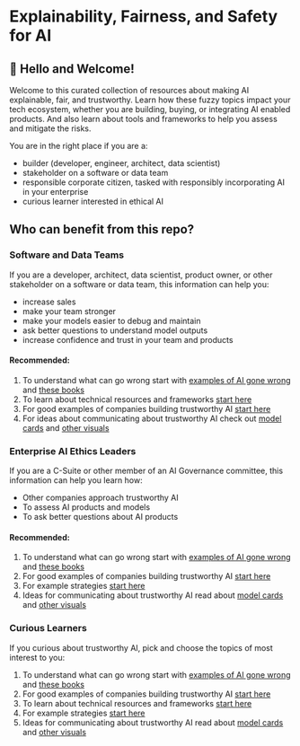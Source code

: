 # Explainability, Fairness, and Safety for AI

## 👋 Hello and Welcome!  

Welcome to this curated collection of resources about making AI explainable, fair, and trustworthy. Learn how these fuzzy topics impact your tech ecosystem, whether you are building, buying, or integrating AI enabled products. And also learn about tools and frameworks to help you assess and mitigate the risks.  

You are in the right place if you are a:  
* builder (developer, engineer, architect, data scientist)
* stakeholder on a software or data team
* responsible corporate citizen, tasked with responsibly incorporating AI in your enterprise
* curious learner interested in ethical AI

## Who can benefit from this repo?

### Software and Data Teams
If you are a developer, architect, data scientist, product owner, or other stakeholder on a software or data team, this information can help you:
* increase sales
* make your team stronger
* make your models easier to debug and maintain
* ask better questions to understand model outputs
* increase confidence and trust in your team and products

#### Recommended:
1. To understand what can go wrong start with [examples of AI gone wrong](/ai-gone-wrong/README.md) and [these books](/resources/README.md)
1. To learn about technical resources and frameworks [start here](/python-frameworks/README.md)
1. For good examples of companies building trustworthy AI [start here](/learn-from-companies/README.md)
1. For ideas about communicating about trustworthy AI check out [model cards](/model-cards/README.md) and 
[other visuals](/visuals/README.md)

### Enterprise AI Ethics Leaders
If you are a C-Suite or other member of an AI Governance committee, this information can help you learn how:
* Other companies approach trustworthy AI 
* To assess AI products and models
* To ask better questions about AI products 

#### Recommended:
1. To understand what can go wrong start with [examples of AI gone wrong](/ai-gone-wrong/README.md) and [these books](/resources/README.md)
1. For good examples of companies building trustworthy AI [start here](/learn-from-companies/README.md)
1. For example strategies [start here](/strategy/README.md#government-strategies)
1. Ideas for communicating about trustworthy AI read about [model cards](/model-cards/README.md) and 
[other visuals](/visuals/README.md)


### Curious Learners
If you curious about trustworthy AI, pick and choose the topics of most interest to you: 

1. To understand what can go wrong start with [examples of AI gone wrong](/ai-gone-wrong/README.md) and [these books](/resources/README.md)
1. For good examples of companies building trustworthy AI [start here](/learn-from-companies/README.md)
1. To learn about technical resources and frameworks [start here](/python-frameworks/README.md)
1. For example strategies [start here](/strategy/README.md#government-strategies)
1. Ideas for communicating about trustworthy AI read about [model cards](/model-cards/README.md) and 
[other visuals](/visuals/README.md)
